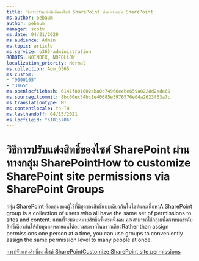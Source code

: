 ```yaml
---
title: วิธีการปรับแต่งสิทธิ์ของไซต์ SharePoint ผ่านทางกลุ่ม SharePoint
ms.author: pebaum
author: pebaum
manager: scotv
ms.date: 04/21/2020
ms.audience: Admin
ms.topic: article
ms.service: o365-administration
ROBOTS: NOINDEX, NOFOLLOW
localization_priority: Normal
ms.collection: Adm_O365
ms.custom:
- "9000165"
- "3165"
ms.openlocfilehash: 6141f801002aba0c74966eebe659a0228d2eda69
ms.sourcegitcommit: 8bc60ec34bc1e40685e3976576e04a2623f63a7c
ms.translationtype: MT
ms.contentlocale: th-TH
ms.lasthandoff: 04/15/2021
ms.locfileid: "51815706"
---
```

# <a name="how-to-customize-sharepoint-site-permissions-via-sharepoint-groups"></a><span data-ttu-id="c8f65-102">วิธีการปรับแต่งสิทธิ์ของไซต์ SharePoint ผ่านทางกลุ่ม SharePoint</span><span class="sxs-lookup"><span data-stu-id="c8f65-102">How to customize SharePoint site permissions via SharePoint Groups</span></span> 

<span data-ttu-id="c8f65-103">กลุ่ม SharePoint คือกลุ่มของผู้ใช้ที่มีชุดของสิทธิ์แบบเดียวกันในไซต์และเนื้อหา</span><span class="sxs-lookup"><span data-stu-id="c8f65-103">A SharePoint group is a collection of users who all have the same set of permissions to sites and content.</span></span> <span data-ttu-id="c8f65-104">แทนที่จะมอบหมายสิทธิ์ครั้งละหนึ่งคน คุณสามารถใช้กลุ่มเพื่อกําหนดระดับสิทธิ์เดียวกันให้กับบุคคลหลายคนได้อย่างสะดวกในคราวเดียว</span><span class="sxs-lookup"><span data-stu-id="c8f65-104">Rather than assign permissions one person at a time, you can use groups to conveniently assign the same permission level to many people at once.</span></span>

[<span data-ttu-id="c8f65-105">การปรับแต่งสิทธิ์ของไซต์ SharePoint</span><span class="sxs-lookup"><span data-stu-id="c8f65-105">Customize SharePoint site permissions</span></span>](https://docs.microsoft.com/sharepoint/customize-sharepoint-site-permissions)